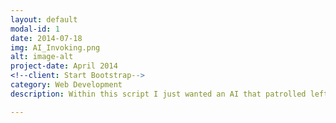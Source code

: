 ```yaml
---
layout: default
modal-id: 1
date: 2014-07-18
img: AI_Invoking.png
alt: image-alt
project-date: April 2014
<!--client: Start Bootstrap-->
category: Web Development
description: Within this script I just wanted an AI that patrolled left and right, the object this was attached to was symmetrical so it didnt need to turn or rotate to face the way it was going, we simply wanted it to move one way and then after a brief delay we wanted it to move in the opposite direction.

---
```

